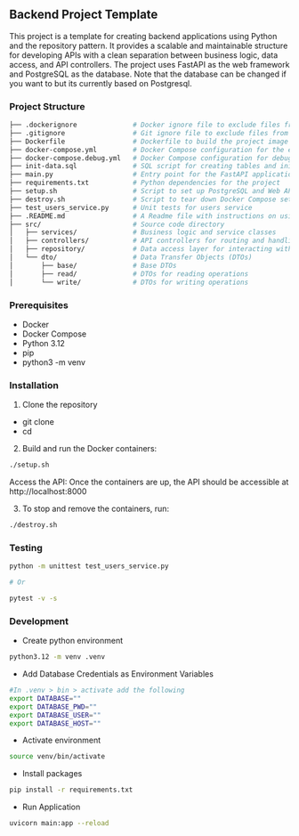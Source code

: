 ## Backend Project Template
This project is a template for creating backend applications using Python and the repository pattern. It provides a scalable and maintainable structure for developing APIs with a clean separation between business logic, data access, and API controllers. The project uses FastAPI as the web framework and PostgreSQL as the database. Note that the database can be changed if you want to but its currently based on Postgresql.

### Project Structure
```sh
├── .dockerignore              # Docker ignore file to exclude files from Docker builds
├── .gitignore                 # Git ignore file to exclude files from version control
├── Dockerfile                 # Dockerfile to build the project image
├── docker-compose.yml         # Docker Compose configuration for the entire stack
├── docker-compose.debug.yml   # Docker Compose configuration for debugging purposes
├── init-data.sql              # SQL script for creating tables and initial data
├── main.py                    # Entry point for the FastAPI application
├── requirements.txt           # Python dependencies for the project
├── setup.sh                   # Script to set up PostgreSQL and Web API using Docker Compose
├── destroy.sh                 # Script to tear down Docker Compose setup
├── test_users_service.py      # Unit tests for users service
├── .README.md                 # A Readme file with instructions on using the template
├── src/                       # Source code directory
│   ├── services/              # Business logic and service classes
│   ├── controllers/           # API controllers for routing and handling requests
│   ├── repository/            # Data access layer for interacting with PostgreSQL
│   └── dto/                   # Data Transfer Objects (DTOs)
│       ├── base/              # Base DTOs
│       ├── read/              # DTOs for reading operations
│       └── write/             # DTOs for writing operations
```

### Prerequisites
* Docker
* Docker Compose
* Python 3.12
* pip
* python3 -m venv

### Installation
1. Clone the repository

* git clone <your-repo-url>
* cd <your-repo-folder>

2. Build and run the Docker containers:
```sh
./setup.sh
```
Access the API: Once the containers are up, the API should be accessible at http://localhost:8000

3. To stop and remove the containers, run:

```sh
./destroy.sh
```

### Testing
```sh
python -m unittest test_users_service.py

# Or

pytest -v -s
```

### Development
* Create python environment
```sh
python3.12 -m venv .venv
```

* Add Database Credentials as Environment Variables

```sh
#In .venv > bin > activate add the following
export DATABASE=""
export DATABASE_PWD=""
export DATABASE_USER=""
export DATABASE_HOST=""
```

* Activate environment
```sh
source venv/bin/activate
```

* Install packages
```sh
pip install -r requirements.txt
```

* Run Application
```sh
uvicorn main:app --reload
```